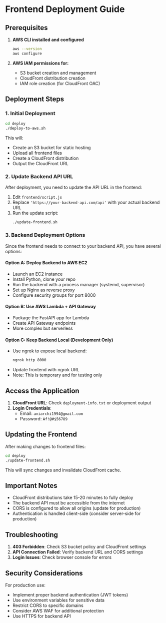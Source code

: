 # Frontend Deployment Guide

## Prerequisites

1. **AWS CLI installed and configured**
   ```bash
   aws --version
   aws configure
   ```

2. **AWS IAM permissions for:**
   - S3 bucket creation and management
   - CloudFront distribution creation
   - IAM role creation (for CloudFront OAC)

## Deployment Steps

### 1. Initial Deployment

```bash
cd deploy
./deploy-to-aws.sh
```

This will:
- Create an S3 bucket for static hosting
- Upload all frontend files
- Create a CloudFront distribution
- Output the CloudFront URL

### 2. Update Backend API URL

After deployment, you need to update the API URL in the frontend:

1. Edit `frontend/script.js`
2. Replace `'https://your-backend-api.com/api'` with your actual backend URL
3. Run the update script:
   ```bash
   ./update-frontend.sh
   ```

### 3. Backend Deployment Options

Since the frontend needs to connect to your backend API, you have several options:

#### Option A: Deploy Backend to AWS EC2
- Launch an EC2 instance
- Install Python, clone your repo
- Run the backend with a process manager (systemd, supervisor)
- Set up Nginx as reverse proxy
- Configure security groups for port 8000

#### Option B: Use AWS Lambda + API Gateway
- Package the FastAPI app for Lambda
- Create API Gateway endpoints
- More complex but serverless

#### Option C: Keep Backend Local (Development Only)
- Use ngrok to expose local backend:
  ```bash
  ngrok http 8000
  ```
- Update frontend with ngrok URL
- Note: This is temporary and for testing only

## Access the Application

1. **CloudFront URL**: Check `deployment-info.txt` or deployment output
2. **Login Credentials**:
   - Email: `aviarchi1994@gmail.com`
   - Password: `Af!@#$56789`

## Updating the Frontend

After making changes to frontend files:

```bash
cd deploy
./update-frontend.sh
```

This will sync changes and invalidate CloudFront cache.

## Important Notes

- CloudFront distributions take 15-20 minutes to fully deploy
- The backend API must be accessible from the internet
- CORS is configured to allow all origins (update for production)
- Authentication is handled client-side (consider server-side for production)

## Troubleshooting

1. **403 Forbidden**: Check S3 bucket policy and CloudFront settings
2. **API Connection Failed**: Verify backend URL and CORS settings
3. **Login Issues**: Check browser console for errors

## Security Considerations

For production use:
- Implement proper backend authentication (JWT tokens)
- Use environment variables for sensitive data
- Restrict CORS to specific domains
- Consider AWS WAF for additional protection
- Use HTTPS for backend API